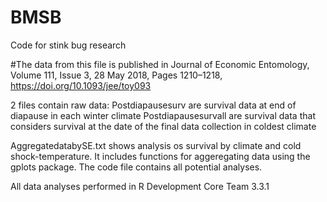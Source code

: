 # BMSB
Code for stink bug research

#The data from this file is published in 
Journal of Economic Entomology, 
Volume 111, Issue 3, 
28 May 2018, 
Pages 1210–1218, 
https://doi.org/10.1093/jee/toy093

2 files contain raw data:
Postdiapausesurv are survival data at end of diapause in each winter climate
Postdiapausesurvall are survival data that considers survival at the date of the final data collection in coldest climate

AggregatedatabySE.txt shows analysis os survival by climate and cold shock-temperature.
It includes functions for aggeregating data using the gplots package.
The code file contains all potential analyses.

All data analyses performed in R Development Core Team 3.3.1
